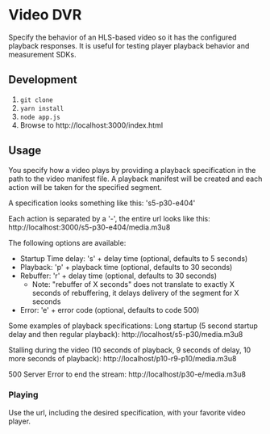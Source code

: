 # Video DVR

Specify the behavior of an HLS-based video so it has the configured playback responses. 
It is useful for testing player playback behavior and measurement SDKs.

## Development

1. `git clone`
1. `yarn install`
1. `node app.js`
1. Browse to http://localhost:3000/index.html

## Usage

You specify how a video plays by providing a playback specification in the path to the 
video manifest file. A playback manifest will be created and each action will be taken 
for the specified segment.

A specification looks something like this: 's5-p30-e404'

Each action is separated by a '-', the entire url looks like this:
http://localhost:3000/s5-p30-e404/media.m3u8

The following options are available:
* Startup Time delay: 's' + delay time (optional, defaults to 5 seconds)
* Playback: 'p' + playback time (optional, defaults to 30 seconds)
* Rebuffer: 'r' + delay time (optional, defaults to 30 seconds)
  - Note: "rebuffer of X seconds" does not translate to exactly X seconds of rebuffering, it delays delivery of the segment for X seconds
* Error: 'e' + error code (optional, defaults to code 500)

Some examples of playback specifications:
Long startup (5 second startup delay and then regular playback):
http://localhost/s5-p30/media.m3u8

Stalling during the video (10 seconds of playback, 9 seconds of delay, 10 more seconds of playback):
http://localhost/p10-r9-p10/media.m3u8

500 Server Error to end the stream:
http://localhost/p30-e/media.m3u8

### Playing

Use the url, including the desired specification, with your favorite video player.
